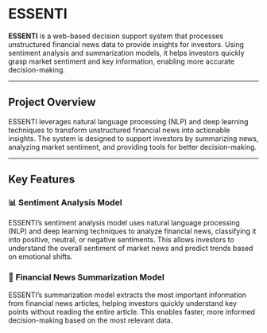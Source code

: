<!DOCTYPE html>
<html lang="en">
<head>
  <meta charset="UTF-8">
  <meta name="viewport" content="width=device-width, initial-scale=1.0">
</head>
<body>
  <h1>ESSENTI</h1>
  <p><b>ESSENTI</b> is a web-based decision support system that processes unstructured financial news data to provide insights for investors.  
  Using sentiment analysis and summarization models, it helps investors quickly grasp market sentiment and key information, enabling more accurate decision-making.</p>

  <hr>

  <h2>Project Overview</h2>
  <p>ESSENTI leverages natural language processing (NLP) and deep learning techniques to transform unstructured financial news into actionable insights.  
  The system is designed to support investors by summarizing news, analyzing market sentiment, and providing tools for better decision-making.</p>

  <hr>

  <h2>Key Features</h2>

  <h3>📊 Sentiment Analysis Model</h3>
  <p>ESSENTI’s sentiment analysis model uses natural language processing (NLP) and deep learning techniques to analyze financial news, classifying it into positive, neutral, or negative sentiments.  
  This allows investors to understand the overall sentiment of market news and predict trends based on emotional shifts.</p>

  <h3>📌 Financial News Summarization Model</h3>
  <p>ESSENTI’s summarization model extracts the most important information from financial news articles, helping investors quickly understand key points without reading the entire article.  
  This enables faster, more informed decision-making based on the most relevant data.</p>

</body>
</html>
